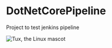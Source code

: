 # DotNetCorePipeline

Project to test jenkins pipeline

![Tux, the Linux mascot](https://www.google.com/url?sa=i&source=images&cd=&cad=rja&uact=8&ved=2ahUKEwiu7tOqu8feAhVMyYMKHe1LCt0QjRx6BAgBEAU&url=https%3A%2F%2Fen.wikipedia.org%2Fwiki%2FTux_(mascot)&psig=AOvVaw3dsOyszASTVd3XJgNwKSMR&ust=1541858140184439)